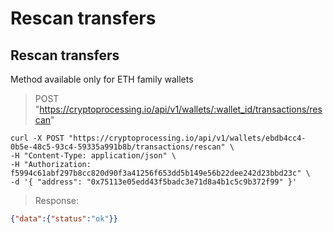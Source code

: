 # Rescan transfers 

## Rescan transfers

Method available only for ETH family wallets

> POST "https://cryptoprocessing.io/api/v1/wallets/:wallet_id/transactions/rescan"

```shell
curl -X POST "https://cryptoprocessing.io/api/v1/wallets/ebdb4cc4-0b5e-48c5-93c4-59335a991b8b/transactions/rescan" \
-H "Content-Type: application/json" \
-H "Authorization: f5994c61abf297b8cc820d90f3a41256f653dd5b149e56b22dee242d23bbd23c" \
-d '{ "address": "0x75113e05edd43f5badc3e71d8a4b1c5c9b372f99" }'
```

> Response:

```json
{"data":{"status":"ok"}}
```
